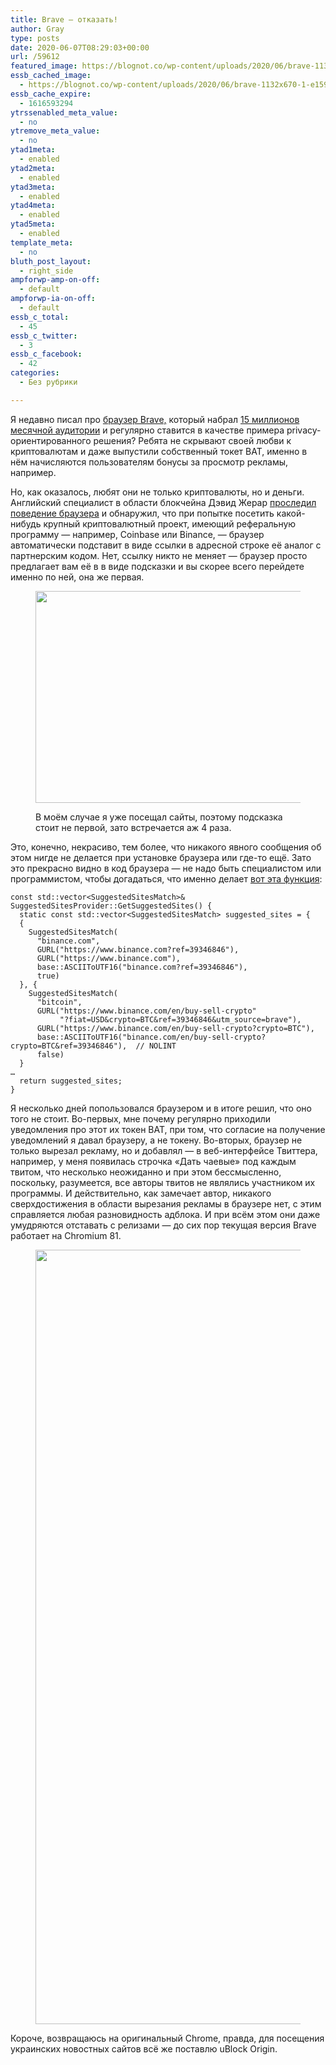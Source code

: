 ```yaml
---
title: Brave — отказать!
author: Gray
type: posts
date: 2020-06-07T08:29:03+00:00
url: /59612
featured_image: https://blognot.co/wp-content/uploads/2020/06/brave-1132x670-1-e1591482307218.jpg
essb_cached_image:
  - https://blognot.co/wp-content/uploads/2020/06/brave-1132x670-1-e1591482307218.jpg
essb_cache_expire:
  - 1616593294
ytrssenabled_meta_value:
  - no
ytremove_meta_value:
  - no
ytad1meta:
  - enabled
ytad2meta:
  - enabled
ytad3meta:
  - enabled
ytad4meta:
  - enabled
ytad5meta:
  - enabled
template_meta:
  - no
bluth_post_layout:
  - right_side
ampforwp-amp-on-off:
  - default
ampforwp-ia-on-off:
  - default
essb_c_total:
  - 45
essb_c_twitter:
  - 3
essb_c_facebook:
  - 42
categories:
  - Без рубрики

---
```








Я недавно писал про <a href="https://brave.com/" target="_blank" rel="noreferrer noopener" title="https://brave.com/">браузер Brave,</a> который набрал [15 миллионов месячной аудитории][1] и регулярно ставится в качестве примера privacy-ориентированного решения? Ребята не скрывают своей любви к криптовалютам и даже выпустили собственный токет BAT, именно в нём начисляются пользователям бонусы за просмотр рекламы, например. 

Но, как оказалось, любят они не только криптовалюты, но и деньги. Английский специалист в области блокчейна Дэвид Жерар <a href="https://davidgerard.co.uk/blockchain/2020/06/06/the-brave-web-browser-is-hijacking-links-and-inserting-affiliate-codes/" target="_blank" rel="noreferrer noopener" title="https://davidgerard.co.uk/blockchain/2020/06/06/the-brave-web-browser-is-hijacking-links-and-inserting-affiliate-codes/">проследил поведение браузера</a> и обнаружил, что при попытке посетить какой-нибудь крупный криптовалютный проект, имеющий реферальную программу — например, Coinbase или Binance, — браузер автоматически подставит в виде ссылки в адресной строке её аналог с партнерским кодом. Нет, ссылку никто не меняет — браузер просто предлагает вам её в в виде подсказки и вы скорее всего перейдете именно по ней, она же первая.<figure class="wp-block-image size-large">

<img data-attachment-id="59613" data-permalink="https://blognot.co/59612/%d1%81%d0%bd%d0%b8%d0%bc%d0%be%d0%ba-%d1%8d%d0%ba%d1%80%d0%b0%d0%bd%d0%b0-2020-06-07-%d0%b2-11-19-58" data-orig-file="https://i1.wp.com/blognot.co/wp-content/uploads/2020/06/Снимок-экрана-2020-06-07-в-11.19.58.png?fit=1061%2C339&ssl=1" data-orig-size="1061,339" data-comments-opened="1" data-image-meta="{&quot;aperture&quot;:&quot;0&quot;,&quot;credit&quot;:&quot;&quot;,&quot;camera&quot;:&quot;&quot;,&quot;caption&quot;:&quot;&quot;,&quot;created_timestamp&quot;:&quot;0&quot;,&quot;copyright&quot;:&quot;&quot;,&quot;focal_length&quot;:&quot;0&quot;,&quot;iso&quot;:&quot;0&quot;,&quot;shutter_speed&quot;:&quot;0&quot;,&quot;title&quot;:&quot;&quot;,&quot;orientation&quot;:&quot;0&quot;}" data-image-title="Снимок-экрана-2020-06-07-в-11.19.58" data-image-description="" data-medium-file="https://i1.wp.com/blognot.co/wp-content/uploads/2020/06/Снимок-экрана-2020-06-07-в-11.19.58.png?fit=300%2C96&ssl=1" data-large-file="https://i1.wp.com/blognot.co/wp-content/uploads/2020/06/Снимок-экрана-2020-06-07-в-11.19.58.png?fit=740%2C236&ssl=1" width="1061" height="339" src="https://i1.wp.com/blognot.co/wp-content/uploads/2020/06/Снимок-экрана-2020-06-07-в-11.19.58.png?fit=740%2C236&ssl=1" alt="" class="wp-image-59613" srcset="https://i1.wp.com/blognot.co/wp-content/uploads/2020/06/Снимок-экрана-2020-06-07-в-11.19.58.png?w=1061&ssl=1 1061w, https://i1.wp.com/blognot.co/wp-content/uploads/2020/06/Снимок-экрана-2020-06-07-в-11.19.58.png?resize=300%2C96&ssl=1 300w, https://i1.wp.com/blognot.co/wp-content/uploads/2020/06/Снимок-экрана-2020-06-07-в-11.19.58.png?resize=1024%2C327&ssl=1 1024w, https://i1.wp.com/blognot.co/wp-content/uploads/2020/06/Снимок-экрана-2020-06-07-в-11.19.58.png?resize=768%2C245&ssl=1 768w, https://i1.wp.com/blognot.co/wp-content/uploads/2020/06/Снимок-экрана-2020-06-07-в-11.19.58.png?resize=700%2C224&ssl=1 700w, https://i1.wp.com/blognot.co/wp-content/uploads/2020/06/Снимок-экрана-2020-06-07-в-11.19.58.png?resize=800%2C256&ssl=1 800w" sizes="(max-width: 740px) 100vw, 740px" /> <figcaption>В моём случае я уже посещал сайты, поэтому подсказка стоит не первой, зато встречается аж 4 раза.</figcaption></figure> 

Это, конечно, некрасиво, тем более, что никакого явного сообщения об этом нигде не делается при установке браузера или где-то ещё. Зато это прекрасно видно в код браузера — не надо быть специалистом или программистом, чтобы догадаться, что именно делает [вот эта функция][2]:

<pre class="wp-block-code"><code>const std::vector&lt;SuggestedSitesMatch>&
SuggestedSitesProvider::GetSuggestedSites() {
  static const std::vector&lt;SuggestedSitesMatch> suggested_sites = {
  {
    SuggestedSitesMatch(
      "binance.com",
      GURL("https://www.binance.com?ref=39346846"),
      GURL("https://www.binance.com"),
      base::ASCIIToUTF16("binance.com?ref=39346846"),
      true)
  }, {
    SuggestedSitesMatch(
      "bitcoin",
      GURL("https://www.binance.com/en/buy-sell-crypto"
           "?fiat=USD&crypto=BTC&ref=39346846&utm_source=brave"),
      GURL("https://www.binance.com/en/buy-sell-crypto?crypto=BTC"),
      base::ASCIIToUTF16("binance.com/en/buy-sell-crypto?crypto=BTC&ref=39346846"),  // NOLINT
      false)
  }
…
  return suggested_sites;
}</code></pre>

Я несколько дней попользовался браузером и в итоге решил, что оно того не стоит. Во-первых, мне почему регулярно приходили уведомления про этот их токен BAT, при том, что согласие на получение уведомлений я давал браузеру, а не токену. Во-вторых, браузер не только вырезал рекламу, но и добавлял — в веб-интерфейсе Твиттера, например, у меня появилась строчка &#171;Дать чаевые&#187; под каждым твитом, что несколько неожиданно и при этом бессмысленно, поскольку, разумеется, все авторы твитов не являлись участником их программы. И действительно, как замечает автор, никакого сверхдостижения в области вырезания рекламы в браузере нет, с этим справляется любая разновидность адблока. И при всём этом они даже умудряются отставать с релизами — до сих пор текущая версия Brave работает на Chromium 81. <figure class="wp-block-image size-large">

<img data-attachment-id="59614" data-permalink="https://blognot.co/59612/%d1%81%d0%bd%d0%b8%d0%bc%d0%be%d0%ba-%d1%8d%d0%ba%d1%80%d0%b0%d0%bd%d0%b0-2020-06-07-%d0%b2-11-26-18" data-orig-file="https://i2.wp.com/blognot.co/wp-content/uploads/2020/06/Снимок-экрана-2020-06-07-в-11.26.18.png?fit=602%2C1239&ssl=1" data-orig-size="602,1239" data-comments-opened="1" data-image-meta="{&quot;aperture&quot;:&quot;0&quot;,&quot;credit&quot;:&quot;&quot;,&quot;camera&quot;:&quot;&quot;,&quot;caption&quot;:&quot;&quot;,&quot;created_timestamp&quot;:&quot;0&quot;,&quot;copyright&quot;:&quot;&quot;,&quot;focal_length&quot;:&quot;0&quot;,&quot;iso&quot;:&quot;0&quot;,&quot;shutter_speed&quot;:&quot;0&quot;,&quot;title&quot;:&quot;&quot;,&quot;orientation&quot;:&quot;0&quot;}" data-image-title="Снимок-экрана-2020-06-07-в-11.26.18" data-image-description="" data-medium-file="https://i2.wp.com/blognot.co/wp-content/uploads/2020/06/Снимок-экрана-2020-06-07-в-11.26.18.png?fit=146%2C300&ssl=1" data-large-file="https://i2.wp.com/blognot.co/wp-content/uploads/2020/06/Снимок-экрана-2020-06-07-в-11.26.18.png?fit=498%2C1024&ssl=1" width="602" height="1239" src="https://i2.wp.com/blognot.co/wp-content/uploads/2020/06/Снимок-экрана-2020-06-07-в-11.26.18.png?fit=498%2C1024&ssl=1" alt="" class="wp-image-59614" srcset="https://i2.wp.com/blognot.co/wp-content/uploads/2020/06/Снимок-экрана-2020-06-07-в-11.26.18.png?w=602&ssl=1 602w, https://i2.wp.com/blognot.co/wp-content/uploads/2020/06/Снимок-экрана-2020-06-07-в-11.26.18.png?resize=146%2C300&ssl=1 146w, https://i2.wp.com/blognot.co/wp-content/uploads/2020/06/Снимок-экрана-2020-06-07-в-11.26.18.png?resize=498%2C1024&ssl=1 498w, https://i2.wp.com/blognot.co/wp-content/uploads/2020/06/Снимок-экрана-2020-06-07-в-11.26.18.png?resize=243%2C500&ssl=1 243w, https://i2.wp.com/blognot.co/wp-content/uploads/2020/06/Снимок-экрана-2020-06-07-в-11.26.18.png?resize=389%2C800&ssl=1 389w" sizes="(max-width: 602px) 100vw, 602px" /> </figure> 

Короче, возвращаюсь на оригинальный Chrome, правда, для посещения украинских новостных сайтов всё же поставлю uBlock Origin.&nbsp;

 [1]: https://blognot.co/59582 "Brave достиг 15 миллионов"
 [2]: https://github.com/brave/brave-core/blob/357902c33e525a205d5e6590ac22ed4bf9458e06/components/omnibox/browser/suggested_sites_provider_data.cc#L14 "https://github.com/brave/brave-core/blob/357902c33e525a205d5e6590ac22ed4bf9458e06/components/omnibox/browser/suggested_sites_provider_data.cc#L14"